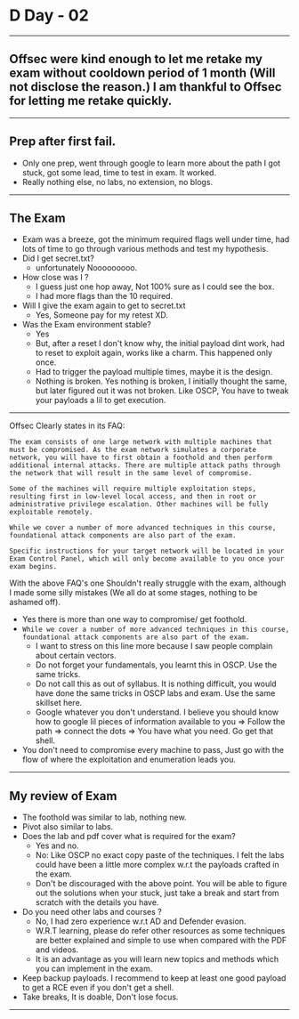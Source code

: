 # D Day - 02
---
## Offsec were kind enough to let me retake my exam without cooldown period of 1 month (Will not disclose the reason.) I am thankful to Offsec for letting me retake quickly.

---
## Prep after first fail.
- Only one prep, went through google to learn more about the path I got stuck, got some lead, time to test in exam. It worked.
- Really nothing else, no labs, no extension, no blogs.
---
## The Exam 
- Exam was a breeze, got the minimum required flags well under time, had lots of time to go through various methods and test my hypothesis.
- Did I get secret.txt? 
	- unfortunately Nooooooooo. 
- How close was I ?
	- I guess just one hop away, Not 100% sure as I could see the box.
	- I had more flags than the 10 required.
- Will I give the exam again to get to secret.txt 
	- Yes, Someone pay for my retest XD.
- Was the Exam environment stable?
	- Yes 
	- But, after a reset I don't know why, the initial payload dint work, had to reset to exploit again, works like a charm. This happened only once.
	- Had to trigger the payload multiple times, maybe it is the design.
	- Nothing is broken. Yes nothing is broken, I initially thought the same, but later figured out it was not broken. Like OSCP, You have to tweak your payloads a lil to get execution.
---
Offsec Clearly states in its FAQ:
```
The exam consists of one large network with multiple machines that must be compromised. As the exam network simulates a corporate network, you will have to first obtain a foothold and then perform additional internal attacks. There are multiple attack paths through the network that will result in the same level of compromise.

Some of the machines will require multiple exploitation steps, resulting first in low-level local access, and then in root or administrative privilege escalation. Other machines will be fully exploitable remotely.

While we cover a number of more advanced techniques in this course, foundational attack components are also part of the exam.

Specific instructions for your target network will be located in your Exam Control Panel, which will only become available to you once your exam begins.
```

With the above FAQ's one Shouldn't really struggle with the exam, although I made some silly mistakes (We all do at some stages, nothing to be ashamed off).
- Yes there is more than one way to compromise/ get foothold.
- `While we cover a number of more advanced techniques in this course, foundational attack components are also part of the exam.` 
	- I want to stress on this line more because I saw people complain about certain vectors.
	- Do not forget your fundamentals, you learnt this in OSCP. Use the same tricks.
	- Do not call this as out of syllabus. It is nothing difficult, you would have done the same tricks in OSCP labs and exam. Use the same skillset here.
	- Google whatever you don't understand. I believe you should know how to google lil pieces of information available to you => Follow the path => connect the dots => You have what you need. Go get that shell.
- You don't need to compromise every machine to pass, Just go with the flow of where the exploitation and enumeration leads you.
---
## My review of Exam
- The foothold was similar to lab, nothing new.
- Pivot also similar to labs.
- Does the lab and pdf cover what is required for the exam?
	- Yes and no.
	- No: Like OSCP no exact copy paste of the techniques. I felt the labs could have been a little more complex w.r.t the payloads crafted in the exam. 
	- Don't be discouraged with the above point. You will be able to figure out the solutions when your stuck, just take a break and start from scratch with the details you have.
- Do you need other labs and courses ?
	- No, I had zero experience w.r.t AD and Defender evasion.
	- W.R.T learning, please do refer other resources as some techniques are better explained and simple to use when compared with the PDF and videos.
	- It is an advantage as you will learn new topics and methods which you can implement in the exam.
- Keep backup payloads. I recommend to keep at least one good payload to get a RCE even if you don't get a shell.
- Take breaks, It is doable, Don't lose focus.
---
